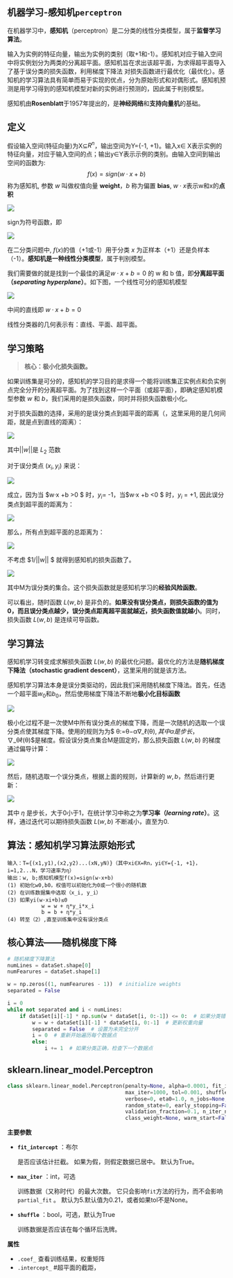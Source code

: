 ## 机器学习-感知机`perceptron`

在机器学习中，**感知机**（perceptron）是二分类的线性分类模型，属于**监督学习算法**。

输入为实例的特征向量，输出为实例的类别（取+1和-1）。感知机对应于输入空间中将实例划分为两类的分离超平面。感知机旨在求出该超平面，为求得超平面导入了基于误分类的损失函数，利用梯度下降法 对损失函数进行最优化（最优化）。感知机的学习算法具有简单而易于实现的优点，分为原始形式和对偶形式。感知机预测是用学习得到的感知机模型对新的实例进行预测的，因此属于判别模型。

感知机由**Rosenblatt**于1957年提出的，是**神经网络**和**支持向量机**的基础。



## 定义

假设输入空间(特征向量)为X⊆$R^n$，输出空间为Y={-1, +1}。输入x∈ X表示实例的特征向量，对应于输入空间的点；输出y∈Y表示示例的类别。由输入空间到输出空间的函数为:
$$
f(x) = sign(w·x + b)
$$
称为感知机, 参数 $w$ 叫做权值向量 **weight**，$b$ 称为偏置 **bias**, $w·x$表示w和x的**点积**

![](https://raw.githubusercontent.com/HongGHu/tuchuang/master/20191204192113.png)

sign为符号函数，即

![](https://raw.githubusercontent.com/HongGHu/tuchuang/master/20191204192043.png)

在二分类问题中, $f(x)$的值（+1或-1）用于分类 $x$ 为正样本（+1）还是负样本（-1）。**感知机是一种线性分类模型**，属于判别模型。

我们需要做的就是找到一个最佳的满足$w·x + b =0$ 的 w 和 b 值，即**分离超平面（*separating hyperplane*）**。如下图，一个线性可分的感知机模型

![](https://raw.githubusercontent.com/HongGHu/tuchuang/master/20191204190927.png)

中间的直线即 $w·x + b =0$

线性分类器的几何表示有：直线、平面、超平面。



## **学习策略**

> **核心：极小化损失函数。**

如果训练集是可分的，感知机的学习目的是求得一个能将训练集正实例点和负实例点完全分开的分离超平面。为了找到这样一个平面（或超平面），即确定感知机模型参数 $w$  和 $b$，我们采用的是损失函数，同时并将损失函数极小化。

对于损失函数的选择，采用的是误分类点到超平面的距离（，这里采用的是几何间距，就是点到直线的距离）：

![](https://raw.githubusercontent.com/HongGHu/tuchuang/master/20191204191846.png)

其中||$w$||是 $L_2$ 范数

对于误分类点 $(x_i,y_i)$ 来说：

![](https://raw.githubusercontent.com/HongGHu/tuchuang/master/20191204192444.png)

成立，因为当 $w·x +b >0 $ 时，$y_i$= -1，当$w·x +b <0 $ 时，$y_i$ = +1, 因此误分类点到超平面的距离为：

![](https://raw.githubusercontent.com/HongGHu/tuchuang/master/20191204193007.png)

那么，所有点到超平面的总距离为：

![](https://raw.githubusercontent.com/HongGHu/tuchuang/master/20191204193048.png)

不考虑 $1/||w|| $  就得到感知机的损失函数了。

![](https://raw.githubusercontent.com/HongGHu/tuchuang/master/20191204193248.png)



其中M为误分类的集合。这个损失函数就是感知机学习的**经验风险函数**。

可以看出，随时函数 $L(w,b)$ 是非负的。**如果没有误分类点，则损失函数的值为0，而且误分类点越少，误分类点距离超平面就越近，损失函数值就越小**。同时，损失函数 $L(w,b)$ 是连续可导函数。

## 学习算法

感知机学习转变成求解损失函数 $L(w,b)$ 的最优化问题。最优化的方法是**随机梯度下降法（stochastic gradient descent）**，这里采用的就是该方法。

感知机学习算法本身是误分类驱动的，因此我们采用随机梯度下降法。首先，任选一个超平面$w_0$和$b_0$，然后使用梯度下降法不断地**极小化目标函数**

![](https://raw.githubusercontent.com/HongGHu/tuchuang/master/20191204193720.png)

极小化过程不是一次使M中所有误分类点的梯度下降，而是一次随机的选取一个误分类点使其梯度下降。使用的规则为为$ θ:=θ−α∇_ℓ(θ)$, 其中α是步长，$∇_θℓ(θ)$是梯度。假设误分类点集合M是固定的，那么损失函数 $L(w,b)$ 的梯度通过偏导计算：

![](https://raw.githubusercontent.com/HongGHu/tuchuang/master/20191204194010.png)

然后，随机选取一个误分类点，根据上面的规则，计算新的 $w,b$，然后进行更新：

![](https://raw.githubusercontent.com/HongGHu/tuchuang/master/20191204194110.png)

其中 $η$ 是步长，大于0小于1，在统计学习中称之为**学习率（*learning rate*）**。这样，通过迭代可以期待损失函数 $L(w,b)$ 不断减小，直至为0.

## **算法：感知机学习算法原始形式**

```
输入：T={(x1,y1),(x2,y2)...(xN,yN)}（其中xi∈X=Rn，yi∈Y={-1, +1}，i=1,2...N，学习速率为η）
输出：w, b;感知机模型f(x)=sign(w·x+b)
(1) 初始化w0,b0，权值可以初始化为0或一个很小的随机数
(2) 在训练数据集中选取（x_i, y_i）
(3) 如果yi(w·xi+b)≤0
           w = w + η*y_i*x_i
           b = b + η*y_i
(4) 转至（2）,直至训练集中没有误分类点

```

## 核心算法——随机梯度下降

```python
# 随机梯度下降算法
numLines = dataSet.shape[0]
numFearures = dataSet.shape[1]

w = np.zeros((1, numFearures - 1))  # initialize weights
separated = False

i = 0
while not separated and i < numLines:
    if dataSet[i][-1] * np.sum(w * dataSet[i, 0:-1]) <= 0:  # 如果分类错误
        w = w + dataSet[i][-1] * dataSet[i, 0:-1]  # 更新权重向量
        separated = False  # 设置为未完全分开
        i = 0  # 重新开始遍历每个数据点
        else:
            i += 1  # 如果分类正确，检查下一个数据点
```

## **sklearn.linear_model.Perceptron**

```python
class sklearn.linear_model.Perceptron(penalty=None, alpha=0.0001, fit_intercept=True, 
                                      max_iter=1000, tol=0.001, shuffle=True,
                                      verbose=0, eta0=1.0, n_jobs=None, 
                                      random_state=0, early_stopping=False, 
                                      validation_fraction=0.1, n_iter_no_change=5, 
                                      class_weight=None, warm_start=False)
```

**主要参数**

- **`fit_intercept`** ：布尔

  是否应该估计拦截。 如果为假，则假定数据已居中。 默认为True。

- **`max_iter`** ：int，可选

  训练数据（又称时代）的最大次数。 它只会影响`fit`方法的行为，而不会影响`partial_fit` 。 默认为5.默认值为0.21，或者如果tol不是None。

- **`shuffle`** ：bool，可选，默认为True

  训练数据是否应该在每个循环后洗牌。

**属性**

- `.coef_`  查看训练结果，权重矩阵
- `.intercept_`  #超平面的截距，